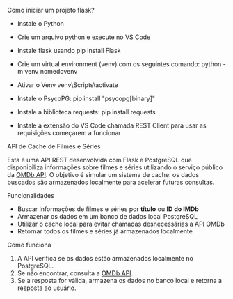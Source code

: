 Como iniciar um projeto flask?
- Instale o Python 
- Crie um arquivo python e execute no VS Code
- Instale flask usando pip install Flask
  
- Crie um virtual environment (venv) com os seguintes comando:
python -m venv nomedovenv

- Ativar o Venv
venv\Scripts\activate

- Instale o PsycoPG:
pip install "psycopg[binary]"

- Instale a biblioteca requests:
pip install requests

- Instale a extensão do VS Code chamada REST Client para usar as requisições começarem a funcionar

API de Cache de Filmes e Séries

Esta é uma API REST desenvolvida com Flask e PostgreSQL que disponibiliza informações sobre filmes e séries utilizando o serviço público da [OMDb API](https://www.omdbapi.com/). O objetivo é simular um sistema de cache: os dados buscados são armazenados localmente para acelerar futuras consultas.

Funcionalidades

- Buscar informações de filmes e séries por **título** ou **ID do IMDb**
- Armazenar os dados em um banco de dados local PostgreSQL
- Utilizar o cache local para evitar chamadas desnecessárias à API OMDb
- Retornar todos os filmes e séries já armazenados localmente


Como funciona

1. A API verifica se os dados estão armazenados localmente no PostgreSQL.
2. Se não encontrar, consulta a [OMDb API](https://www.omdbapi.com/).
3. Se a resposta for válida, armazena os dados no banco local e retorna a resposta ao usuário.
